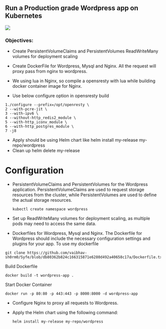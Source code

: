 ##  Run a Production grade Wordpress app on Kubernetes ##
![](https://img.shields.io/badge/-Task--1-brightgreen)

### Objectives:


- Create PersistentVolumeClaims and PersistentVolumes
ReadWriteMany volumes for deployment scaling


- Create DockerFile for Wordpress, Mysql and Nginx. All the request will proxy pass from nginx to wordpress.
- We using lua in Nginx, so compile a opensresty with lua while building docker container image for Nginx.
- Use below configure option in opensresty build

```
1./configure --prefix=/opt/openresty \
2 --with-pcre-jit \
3 --with-ipv6 \
4 --without-http_redis2_module \
5 --with-http_iconv_module \
6 --with-http_postgres_module \
7 -j8
```
- Apply should be using Helm chart like helm install my-release my-repo/wordpress
- Clean up helm delete my-release




# Configuration 
-  PersistentVolumeClaims and PersistentVolumes for the Wordpress application. PersistentVolumeClaims are used to request storage resources from the cluster, while PersistentVolumes are used to define the actual storage resources.

   ``` kubectl create namespace wordpress ```

- Set up ReadWriteMany volumes for deployment scaling, as multiple pods may need to access the same data.

-  Dockerfiles for Wordpress, Mysql and Nginx. The Dockerfile for Wordpress should include the necessary configuration settings and plugins for your app.
To use my dockerfile 
``` 
git clone https://github.com/vaibhav-sh0rm0/Syfe/blob/db80362b824c166315871e6280d492a40658c17a/Dockerfile.txt

```
   Build Dockerfile 


``` docker build -t wordpress-app . ```

Start Docker Container
``` 
docker run -p 80:80 -p 443:443 -p 8000:8000 -d wordpress-app
 ```
- Configure Nginx to proxy all requests to Wordpress.

- Apply the Helm chart using the following command:

   ``` helm install my-release my-repo/wordpress  ```
